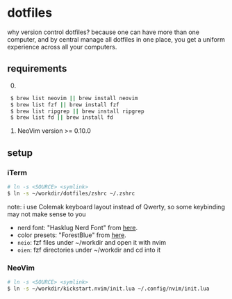 # dotfiles
why version control dotfiles? because one can have more than one computer,
and by central manage all dotfiles in one place, you get a uniform experience
across all your computers.

## requirements
0.
  ```bash
   $ brew list neovim || brew install neovim
   $ brew list fzf || brew install fzf
   $ brew list ripgrep || brew install ripgrep
   $ brew list fd || brew install fd
   ```
1. NeoVim version >= 0.10.0

## setup

### iTerm

```bash
# ln -s <SOURCE> <symlink>
$ ln -s ~/workdir/dotfiles/zshrc ~/.zshrc
```
note: i use Colemak keyboard layout instead of Qwerty, so some keybinding may not make sense to you

- nerd font: "Hasklug Nerd Font" from [here](https://www.nerdfonts.com/font-downloads).
- color presets: "ForestBlue" from [here](https://github.com/olkinn/forest-blue-iTerm).
- `neio`: fzf files under ~/workdir and open it with nvim
- `oien`: fzf directories under ~/workdir and cd into it

### NeoVim

```bash
# ln -s <SOURCE> <symlink>
$ ln -s ~/workdir/kickstart.nvim/init.lua ~/.config/nvim/init.lua
```
